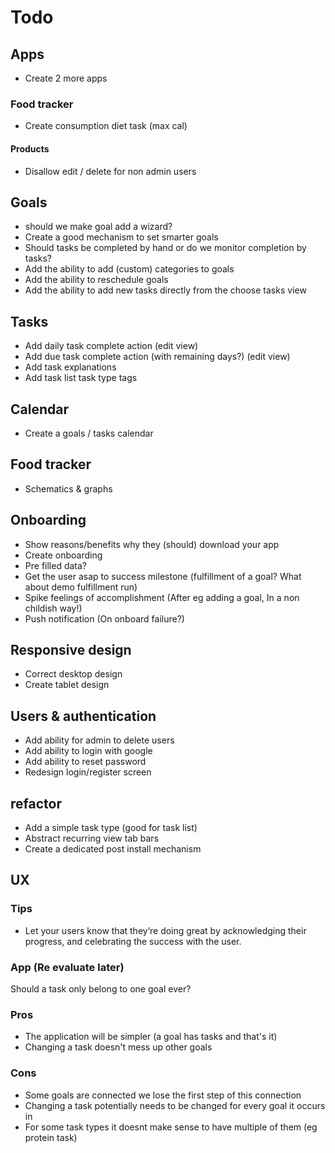 # Todo


## Apps

- Create 2 more apps


### Food tracker

- Create consumption diet task (max cal)

#### Products

- Disallow edit / delete for non admin users


## Goals

- should we make goal add a wizard?
- Create a good mechanism to set smarter goals
- Should tasks be completed by hand or do we monitor completion by tasks?
- Add the ability to add (custom) categories to goals
- Add the ability to reschedule goals
- Add the ability to add new tasks directly from the choose tasks view


## Tasks

- Add daily task complete action (edit view)
- Add due task complete action (with remaining days?) (edit view)
- Add task explanations
- Add task list task type tags


## Calendar

- Create a goals / tasks calendar


## Food tracker

- Schematics & graphs


## Onboarding

- Show reasons/benefits why they (should) download your app
- Create onboarding
- Pre filled data?
- Get the user asap to success milestone (fulfillment of a goal? What about demo fulfillment run)
- Spike feelings of accomplishment (After eg adding a goal,  In a non childish way!)
- Push notification (On onboard failure?)


## Responsive design

- Correct desktop design
- Create tablet design


## Users & authentication

- Add ability for admin to delete users
- Add ability to login with google
- Add ability to reset password
- Redesign login/register screen


## refactor

- Add a simple task type (good for task list)
- Abstract recurring view tab bars
- Create a dedicated post install mechanism


## UX

### Tips

- Let your users know that they’re doing great by acknowledging their progress, and celebrating the success with the user.


### App (Re evaluate later)

Should a task only belong to one goal ever?

### Pros

- The application will be simpler (a goal has tasks and that's it)
- Changing a task doesn't mess up other goals


### Cons

- Some goals are connected we lose the first step of this connection 
- Changing a task potentially needs to be changed for every goal it occurs in
- For some task types it doesnt make sense to have multiple of them (eg protein task)